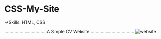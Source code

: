 # CSS-My-Site
->Skills: HTML, CSS


..................................A Simple CV Website....................................
![website](https://user-images.githubusercontent.com/88088469/164315649-aa9d894c-47da-428d-98c2-8ce1fb8f6de6.png)

